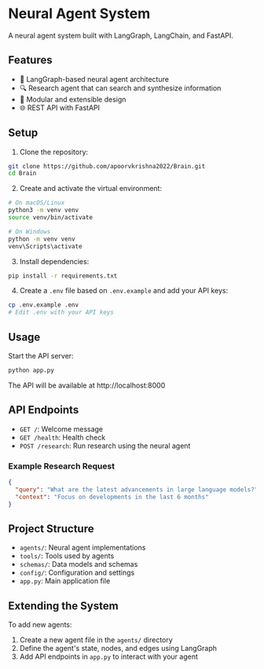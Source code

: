 # Neural Agent System

A neural agent system built with LangGraph, LangChain, and FastAPI.

## Features

- 🧠 LangGraph-based neural agent architecture
- 🔍 Research agent that can search and synthesize information
- 🔄 Modular and extensible design
- 🌐 REST API with FastAPI

## Setup

1. Clone the repository:
```bash
git clone https://github.com/apoorvkrishna2022/Brain.git
cd Brain
```

2. Create and activate the virtual environment:
```bash
# On macOS/Linux
python3 -m venv venv
source venv/bin/activate

# On Windows
python -m venv venv
venv\Scripts\activate
```

3. Install dependencies:
```bash
pip install -r requirements.txt
```

4. Create a `.env` file based on `.env.example` and add your API keys:
```bash
cp .env.example .env
# Edit .env with your API keys
```

## Usage

Start the API server:
```bash
python app.py
```

The API will be available at http://localhost:8000

## API Endpoints

- `GET /`: Welcome message
- `GET /health`: Health check
- `POST /research`: Run research using the neural agent

### Example Research Request

```json
{
  "query": "What are the latest advancements in large language models?",
  "context": "Focus on developments in the last 6 months"
}
```

## Project Structure

- `agents/`: Neural agent implementations
- `tools/`: Tools used by agents
- `schemas/`: Data models and schemas
- `config/`: Configuration and settings
- `app.py`: Main application file

## Extending the System

To add new agents:
1. Create a new agent file in the `agents/` directory
2. Define the agent's state, nodes, and edges using LangGraph
3. Add API endpoints in `app.py` to interact with your agent 